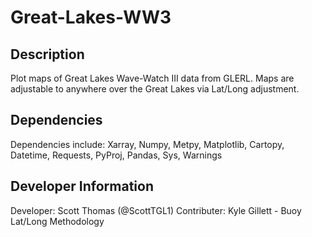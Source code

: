 # Great-Lakes-WW3

## Description
Plot maps of Great Lakes Wave-Watch III data from GLERL. Maps are adjustable to anywhere over the Great Lakes via Lat/Long adjustment.
## Dependencies 
Dependencies include: Xarray, Numpy, Metpy, Matplotlib, Cartopy, Datetime, Requests, PyProj, Pandas, Sys, Warnings

## Developer Information
Developer: Scott Thomas (@ScottTGL1)
Contributer: Kyle Gillett - Buoy Lat/Long Methodology
